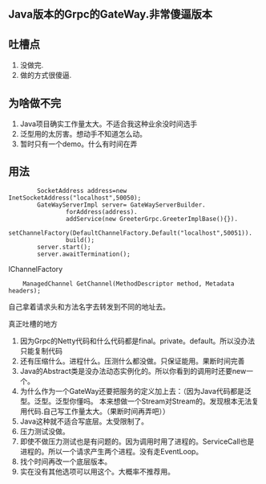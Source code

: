 Java版本的Grpc的GateWay.非常傻逼版本
-------

吐槽点
---
1. 没做完.
2. 做的方式很傻逼.


为啥做不完
---
1. Java项目确实工作量太大。不适合我这种业余没时间选手
2. 泛型用的太厉害。想动手不知道怎么动。
3. 暂时只有一个demo。什么有时间在弄


用法
---
```
        SocketAddress address=new InetSocketAddress("localhost",50050);
        GateWayServerImpl server= GateWayServerBuilder.
                forAddress(address).
                addService(new GreeterGrpc.GreeterImplBase(){}).
                setChannelFactory(DefaultChannelFactory.Default("localhost",50051)).
                build();
        server.start();
        server.awaitTermination();
```

IChannelFactory
```
    ManagedChannel GetChannel(MethodDescriptor method, Metadata headers);
```

自己拿着请求头和方法名字去转发到不同的地址去。



真正吐槽的地方

1. 因为Grpc的Netty代码和什么代码都是final。private。default。所以没办法只能复制代码
2. 还有压缩什么。进程什么。压测什么都没做。只保证能用。果断时间完善
3. Java的Abstract类是没办法动态实例化的。所以你看到的调用时还要new一个。
4. 为什么作为一个GateWay还要把服务的定义加上去：（因为Java代码都是泛型。泛型。泛型你懂吗。
本来想做一个Stream对Stream的。发现根本无法复用代码.自己写工作量太大。（果断时间再弄吧））
5. Java这种就不适合写底层。太受限制了。
6. 压力测试没做。
7. 即使不做压力测试也是有问题的。因为调用时用了进程的。ServiceCall也是进程的。所以一个请求产生两个进程。没有走EventLoop。
8. 找个时间再改一个底层版本。
9. 实在没有其他选项可以用这个。大概率不推荐用。


